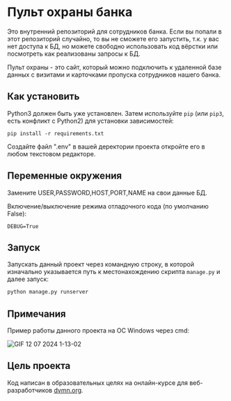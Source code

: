 # Пульт охраны банка

Это внутренний репозиторий для сотрудников банка. Если вы попали в этот репозиторий случайно, то вы не сможете его запустить, 
т.к. у вас нет доступа к БД, но можете свободно использовать код вёрстки или посмотреть как реализованы запросы к БД.

Пульт охраны - это сайт, который можно подключить к удаленной базе данных с визитами и карточками пропуска сотрудников нашего банка.
## Как установить
Python3 должен быть уже установлен. 
Затем используйте `pip` (или `pip3`, есть конфликт с Python2) для установки зависимостей:
```
pip install -r requirements.txt
```
Создайте файл ".env" в вашей деректории проекта откройте его в любом текстовом редакторе.
## Переменные окружения
Замените USER,PASSWORD,HOST,PORT,NAME на свои данные БД.

Включение/выключение режима отладочного кода (по умолчанию False):
```
DEBUG=True
```
## Запуск
Запускать данный проект через командную строку, в которой изначально указывается путь к местонахождению скрипта `manage.py` и далее запуск:
``` cmd
python manage.py runserver
```
## Примечания
Пример работы данного проекта на ОС Windows через cmd:

![GIF 12 07 2024 1-13-02](https://github.com/user-attachments/assets/64bac1d6-fd92-42cc-baf4-9134c8d916f9)
## Цель проекта
Код написан в образовательных целях на онлайн-курсе для веб-разработчиков [dvmn.org](https://dvmn.org/).
